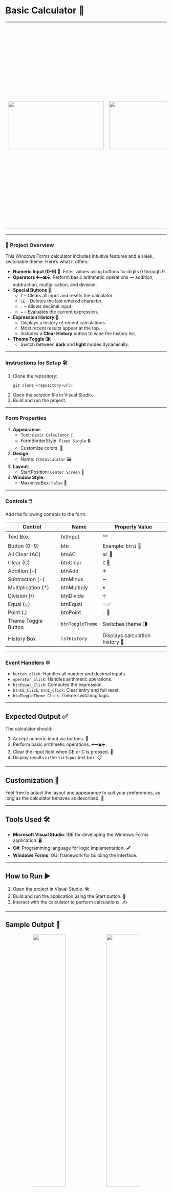 # Basic Calculator 🧮   
<table>
  <tr>
    <td>
      <img src="https://github.com/user-attachments/assets/12ba7e16-c56d-4849-8d94-f966257a1035" width="300" height="150">
    </td>
    <td>
      <img src="https://github.com/user-attachments/assets/fbbe0463-e2a2-4029-99a2-46e60b68c487" width="300" height="150">
    </td>
    <td style="vertical-align: top; padding-left: 20px;">
      This project is a simple C# Windows Forms calculator that performs basic arithmetic operations—addition, subtraction, multiplication, and division—with support for decimals, a history log, and a theme toggle. It features a clean, user-friendly interface with responsive buttons and event-driven logic, making it both functional and aesthetically pleasing. ✨
    </td>
  </tr>
</table>

---
### 🚀 Project Overview  
This Windows Forms calculator includes intuitive features and a sleek, switchable theme. Here’s what it offers:

- **Numeric Input (0-9) 🔢**: Enter values using buttons for digits 0 through 9.  
- **Operators ➕➖✖️➗**: Perform basic arithmetic operations — addition, subtraction, multiplication, and division.  
- **Special Buttons 🧹**:  
  - `C` – Clears all input and resets the calculator.  
  - `CE` – Deletes the last entered character.  
  - `.` – Allows decimal input.  
  - `=` – Evaluates the current expression.  
- **Expression History 📜**:  
  - Displays a history of recent calculations.  
  - Most recent results appear at the top.  
  - Includes a **Clear History** button to wipe the history list.  
- **Theme Toggle 🌗**:  
  - Switch between **dark** and **light** modes dynamically.  
---
### Instructions for Setup 🛠️
1. Clone the repository:
    ```
    git clone <repository-url>
    ```
2. Open the solution file in Visual Studio.
3. Build and run the project.

---
### Form Properties
1. **Appearance**:
    - Text: `Basic Calculator 🧮`
    - FormBorderStyle: `Fixed Single` 🔒
    - Customize colors. 🎨
2. **Design**:
    - Name: `frmCalculator` 🖼️
3. **Layout**:
    - StartPosition: `Center Screen` 🎯
4. **Window Style**:
    - MaximizeBox: `False` 🚫
---
### Controls 🖱️
Add the following controls to the form:

| Control                | Name        | Property Value               |
|------------------------|-------------|------------------------------|
| Text Box               | txtInput    | ✏️                            |
| Button (0-9)           | btn<Number> | Example: `btn1` 🔢            |
| All Clear (AC)       | btnAC       | `AC` 🧹                       |
| Clear (C)              | btnClear    | `C` 🧽                        |
| Addition (+)           | btnAdd      | `➕`                          |
| Subtraction (-)        | btnMinus    | `➖`                          |
| Multiplication (*)     | btnMultiply | `✖️`                         |
| Division (/)           | btnDivide   | `➗`                          |
| Equal (=)              | btnEqual    | `=` ✅                        |
| Point (.)              | btnPoint    | `.` 🔘                        |
| Theme Toggle Button    | `btnToggleTheme` | Switches theme 🌗               |
| History Box            | `lstHistory` | Displays calculation history 📜   |
---
### Event Handlers ⚙️
- `button_click`: Handles all number and decimal inputs.
- `operator_click`: Handles arithmetic operations.
- `btnEqual_Click`: Computes the expression.
- `btnCE_Click`, `btnC_Click`: Clear entry and full reset.
- `btnToggleTheme_Click`: Theme switching logic.
---
## Expected Output ✅
The calculator should:
1. Accept numeric input via buttons. 🔢
2. Perform basic arithmetic operations. ➕➖✖️➗
3. Clear the input field when CE or C is pressed. 🧹
4. Display results in the `txtInput` text box. 📋
---
## Customization 🎨
Feel free to adjust the layout and appearance to suit your preferences, as long as the calculator behaves as described. 🌟


---
## Tools Used 🛠️
- **Microsoft Visual Studio**: IDE for developing the Windows Forms application. 🖥️
- **C#**: Programming language for logic implementation. 🖋️
- **Windows Forms**: GUI framework for building the interface.
---
## How to Run ▶️
1. Open the project in Visual Studio. 🛠️
2. Build and run the application using the Start button. 🚀
3. Interact with the calculator to perform calculations. ✍️

----
<h2>Sample Output 🔢 </h2>

<p align="center">
  <img src="https://github.com/user-attachments/assets/af0070ae-9a3f-4556-a840-3067a8c5bc05" width="45%" />
  <img src="https://github.com/user-attachments/assets/1fdfc39a-1d4d-4d2b-976d-78d49d9e2d10" width="45%" />
</p>

<p align="center">
  <img src="https://github.com/user-attachments/assets/346d52a9-5a82-4e74-a56b-6a3138d9417a" width="45%" />
  <img src="https://github.com/user-attachments/assets/4a5fb285-ca8d-4fc7-a84e-2d9e35b8969c" width="45%" />
</p>

<p align="center">
  <img src="https://github.com/user-attachments/assets/5647aa44-92a1-46f7-8244-3aa5205ddd44" width="45%" />
  <img src="https://github.com/user-attachments/assets/a3bcfea6-5c72-4bfc-afa0-d09ee832fba7" width="45%" />
</p>

----

## 👥 Team Members  

- 🧑‍💻 Alcaraz, Paul C. 
- 🧑‍💻 Guillermo, Gil Bryan O.  
- 🧑‍💻 Nayre, Christian B. 
- 👩‍💻 Rectin, Marielle J. 

----

## 🙏 Acknowledgement  

We, the developers of this project, would like to extend our sincere gratitude to Ms. Fatima Marie Agdon, our CS 222 - Advanced Object-Oriented Programming professor, for her continuous guidance, support, and encouragement throughout the development of this calculator application. Her expertise in C# and object-oriented principles, along with her engaging teaching style, helped us better understand complex concepts and apply them effectively. This project stands as a reflection of the knowledge and inspiration she shared with us. 💻✨

----

> _"Simplicity is the soul of efficiency." — Austin Freeman_ ✨
